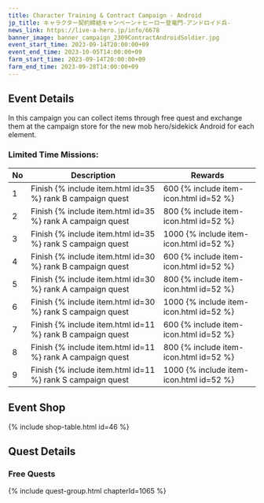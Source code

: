 ```yaml
---
title: Character Training & Contract Campaign - Android
jp_title: キャラクター契約締結キャンペーン＋ヒーロー登竜門-アンドロイド兵-
news_link: https://live-a-hero.jp/info/6678
banner_image: banner_campaign_2309ContractAndroidSoldier.jpg
event_start_time: 2023-09-14T20:00:00+09
event_end_time: 2023-10-05T14:00:00+09
farm_start_time: 2023-09-14T20:00:00+09
farm_end_time: 2023-09-28T14:00:00+09
---
```


## Event Details

In this campaign you can collect items through free quest and exchange them at the campaign store for the new mob hero/sidekick 
Android for each element.

### Limited Time Missions: 

| No | Description | Rewards |
|----|-----------------------------------------------------------|----------------|
| 1  | Finish {% include item.html id=35 %} rank B campaign quest | 600 {% include item-icon.html id=52 %} |
| 2  | Finish {% include item.html id=35 %} rank A campaign quest | 800 {% include item-icon.html id=52 %} |
| 3  | Finish {% include item.html id=35 %} rank S campaign quest | 1000 {% include item-icon.html id=52 %} |
| 4  | Finish {% include item.html id=30 %} rank B campaign quest | 600 {% include item-icon.html id=52 %} |
| 5  | Finish {% include item.html id=30 %} rank A campaign quest | 800 {% include item-icon.html id=52 %} |
| 6  | Finish {% include item.html id=30 %} rank S campaign quest | 1000 {% include item-icon.html id=52 %} |
| 7  | Finish {% include item.html id=11 %} rank B campaign quest | 600 {% include item-icon.html id=52 %} |
| 8  | Finish {% include item.html id=11 %} rank A campaign quest | 800 {% include item-icon.html id=52 %} |
| 9  | Finish {% include item.html id=11 %} rank S campaign quest | 1000 {% include item-icon.html id=52 %} |

## Event Shop

{% include shop-table.html id=46 %}

## Quest Details

### Free Quests

{% include quest-group.html chapterId=1065 %}
